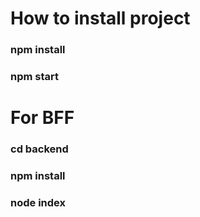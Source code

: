 # How to install project

### npm install
### npm start


# For BFF
### cd backend
### npm install 
### node index
